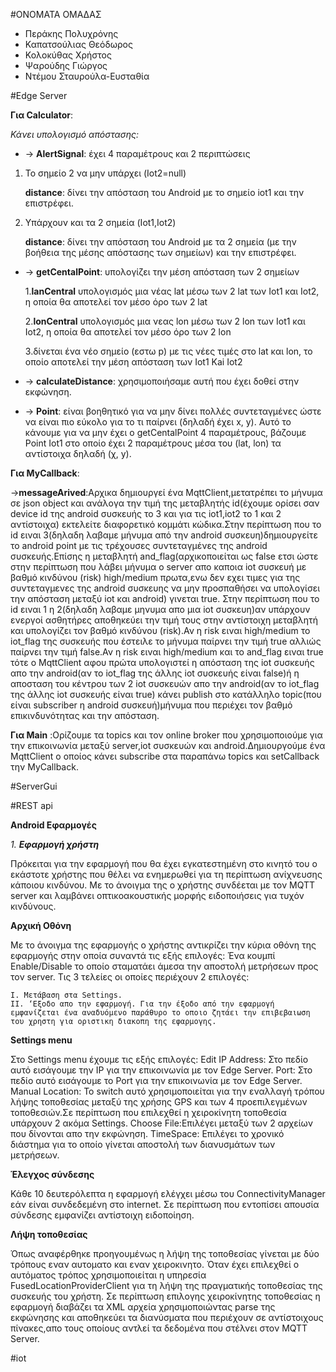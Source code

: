 #ΟΝΟΜΑΤΑ ΟΜΑΔΑΣ
- Περάκης Πολυχρόνης    
- Καπατσούλιας Θεόδωρος   
- Κολοκύθας Χρήστος   
- Ψαρούδης Γιώργος  
- Ντέμου Σταυρούλα-Ευσταθία  


#Edge Server

**Για Calculator**:

_Κάνει υπολογισμό απόστασης:_
-  -> **AlertSignal**: έχει 4 παραμέτρους και 2 περιπτώσεις
1. Το σημείο 2 να μην υπάρχει (Iot2=null) 

	**distance**: δίνει την απόσταση του Android με το σημείο iot1 και την επιστρέφει.
2. Υπάρχουν και τα 2 σημεία (Iot1,Iot2)

	**distance**: δίνει την απόσταση του Android με τα 2 σημεία (με την βοήθεια της μέσης απόστασης των σημείων) και την επιστρέφει.
-  -> **getCentalPoint**: υπολογίζει την μέση απόσταση των 2 σημείων

	1.**lanCentral** υπολογισμός μια νέας lat μέσω των 2 lat των Iot1 και Iot2, η οποία θα αποτελεί τον μέσο όρο των 2 lat
	
	2.**lonCentral** υπολογισμός μια νεας lon μέσω των 2 lon των Iot1 και Iot2, η οποία θα αποτελεί τον μέσο όρο των 2 lon

	3.δίνεται ένα νέο σημείο (εστω p) με τις νέες τιμές στο lat και lon, το οποίο αποτελεί την μέση απόσταση των Iot1 Kai Iot2

-  -> **calculateDistance**: χρησιμοποιήσαμε αυτή που έχει δοθεί στην εκφώνηση.
-  -> **Point**: είναι βοηθητικό για να μην δίνει πολλές συντεταγμένες ώστε να είναι πιο εύκολο για το τι παίρνει (δηλαδή έχει x, y). Αυτό το κάνουμε για να μην έχει ο getCentalPoint 4 παραμέτρους, βάζουμε Point Iot1 στο οποίο έχει 2 παραμέτρους μέσα του (lat, lon) τα αντίστοιχα δηλαδή (χ, y).  



**Για MyCallback**:

->**messageArived**:Αρχικα δημιουργεί ένα MqttClient,μετατρέπει το μήνυμα σε json object και ανάλογα την τιμή της μεταβλητής id(έχουμε ορίσει σαν device id της android συσκευής το 3 και για τις iot1,iot2 το 1 και 2 αντίστοιχα) εκτελείτε διαφορετικό κομμάτι κώδικα.Στην περίπτωση που το id ειναι 3(δηλαδη λαβαμε μήνυμα από την android συσκευη)δημιουργείτε το android point με τις τρέχουσες συντεταγμένες της android συσκευής.Επίσης η μεταβλητή and_flag(αρχικοποιείται ως false ετσι ώστε στην περίπτωση που λάβει μήνυμα ο server απο καποια iot συσκευή με βαθμό κινδύνου (risk) high/medium πρωτα,ενω δεν εχει τιμες για της συντεταγμενες της android συσκευης να μην προσπαθήσει να υπολογίσει την απόσταση μεταξύ iot και android) γινεται true.
Στην περίπτωση που το id ειναι 1 η 2(δηλαδη λαβαμε μηνυμα απο μια iot συσκευη)αν υπάρχουν ενεργοί ασθητήρες αποθηκεύει την τιμή τους στην αντίστοιχη μεταβλητή και υπολογίζει τον βαθμό κινδύνου (risk).Αν η risk ειναι high/medium το iot_flag της συσκευής που έστειλε το μήνυμα
παίρνει την τιμή true αλλιώς παίρνει την τιμή false.Αν η risk ειναι high/medium και το and_flag ειναι true τότε ο MqttClient αφου πρώτα υπολογιστεί η απόσταση της iot συσκευής απο την android(αν το iot_flag της άλλης iot συσκευής είναι false)ή η αποσταση του κέντρου των 2 iot συσκευών απο την android(αν το iot_flag της άλλης iot συσκευής είναι true)  κάνει publish στο κατάλληλο topic(που είναι subscriber η android συσκευή)μήνυμα που περιέχει τον βαθμό επικινδυνότητας και την απόσταση.




**Για Main** :Ορίζουμε τα topics και τον online broker που χρησιμοποιούμε για την επικοινωνία μεταξύ server,iot συσκευών και android.Δημιουργούμε ένα MqttClient ο οποίος κάνει subscribe στα παραπάνω topics και setCallback την MyCallback.



#ServerGui
 

#REST api

**Android Εφαρμογές**

_1. **Εφαρμογή χρήστη**_

Πρόκειται για την εφαρμογή που θα έχει εγκατεστημένη στο κινητό του ο εκάστοτε χρήστης που θέλει να ενημερωθεί για τη περίπτωση ανίχνευσης κάποιου κινδύνου. Με το άνοιγμα της ο χρήστης συνδέεται με τον MQTT server και λαμβάνει οπτικοακουστικής μορφής ειδοποιήσεις για τυχόν κινδύνους.

**Αρχική Οθόνη**

Με το άνοιγμα της εφαρμογής ο χρήστης αντικρίζει την κύρια οθόνη της εφαρμογής στην οποία συναντά τις εξής επιλογές:
Ένα κουμπί Enable/Disable το οποίο σταματάει άμεσα την αποστολή μετρήσεων προς τον server. 
Τις 3 τελείες οι οποίες περιέχουν 2 επιλογές:

	I. Μετάβαση στα Settings.
	II. ‘Εξοδο απο την εφαρμογή. Για την έξοδο από την εφαρμογή εμφανίζεται ένα αναδυόμενο παράθυρο το οποιο ζητάει την επιβεβαιωση του χρηστη για οριστικη διακοπη της εφαρμογης.
	

**Settings menu**

Στο Settings menu έχουμε τις εξής επιλογές:
Edit IP Address: Στο πεδίο αυτό εισάγουμε την IP για την επικοινωνία με τον Edge Server.
Port: Στο πεδίο αυτό εισάγουμε το Port για την επικοινωνία με τον Edge Server.
Manual Location: Το switch αυτό χρησιμοποιείται για την εναλλαγή τρόπου λήψης τοποθεσίας μεταξύ της χρήσης GPS και των 4 προεπιλεγμένων τοποθεσιών.Σε περίπτωση που επιλεχθεί η χειροκίνητη τοποθεσία υπάρχουν 2 ακόμα Settings.
Choose File:Επιλέγει μεταξύ των 2 αρχείων που δίνονται απο την εκφώνηση.
TimeSpace: Επιλέγει το χρονικό διάστημα για το οποίο γίνεται αποστολή των διανυσμάτων των μετρήσεων.

**Έλεγχος σύνδεσης**

Κάθε 10 δευτερόλεπτα η εφαρμογή ελέγχει μέσω του ConnectivityManager εάν είναι συνδεδεμένη στο internet. Σε περίπτωση που εντοπίσει απουσία σύνδεσης εμφανίζει αντίστοιχη ειδοποίηση.

**Λήψη τοποθεσίας**

Όπως αναφέρθηκε προηγουμένως η λήψη της τοποθεσίας γίνεται με δύο τρόπους εναν αυτοματο και εναν χειροκινητο.
Όταν έχει επιλεχθεί ο αυτόματος τρόπος χρησιμοποιείται η υπηρεσία FusedLocationProviderClient για τη λήψη της πραγματικής τοποθεσίας της συσκευής του χρήστη.
Σε περίπτωση επιλογης χειροκίνητης τοποθεσίας η εφαρμογή διαβάζει τα XML αρχεία χρησιμοποιώντας parse της εκφώνησης και αποθηκεύει τα διανύσματα που περιέχουν σε αντίστοιχους πίνακες,απο τους οποίους αντλεί τα δεδομένα που στέλνει στον MQTT Server.



#iot


